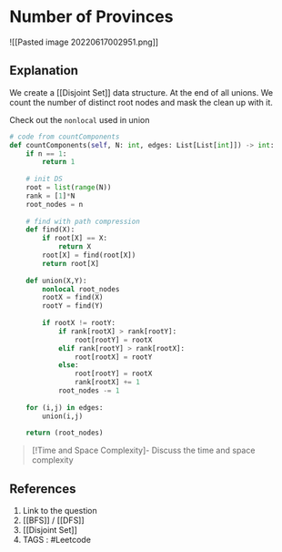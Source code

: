 # Number of Provinces
![[Pasted image 20220617002951.png]]

## Explanation 
We create a [[Disjoint Set]] data structure. At the end of all unions. We count the number of distinct root nodes and mask the clean up with it.

Check out the `nonlocal` used in union 

```python
# code from countComponents
def countComponents(self, N: int, edges: List[List[int]]) -> int:
	if n == 1:
		return 1
	
	# init DS
	root = list(range(N))
	rank = [1]*N
	root_nodes = n
	
	# find with path compression
	def find(X): 
		if root[X] == X:
			return X
		root[X] = find(root[X])
		return root[X]
	
	def union(X,Y):
		nonlocal root_nodes 
		rootX = find(X)
		rootY = find(Y)
		
		if rootX != rootY:
			if rank[rootX] > rank[rootY]:
				root[rootY] = rootX
			elif rank[rootY] > rank[rootX]:
				root[rootX] = rootY
			else:
				root[rootY] = rootX
				rank[rootX] += 1
			root_nodes -= 1
	
	for (i,j) in edges:
		union(i,j)
	
	return (root_nodes)
```

>[!Time and Space Complexity]-
>Discuss the time and space complexity 

## References 
1. Link to the question
2. [[BFS]] / [[DFS]]
3. [[Disjoint Set]]
4. TAGS : #Leetcode
